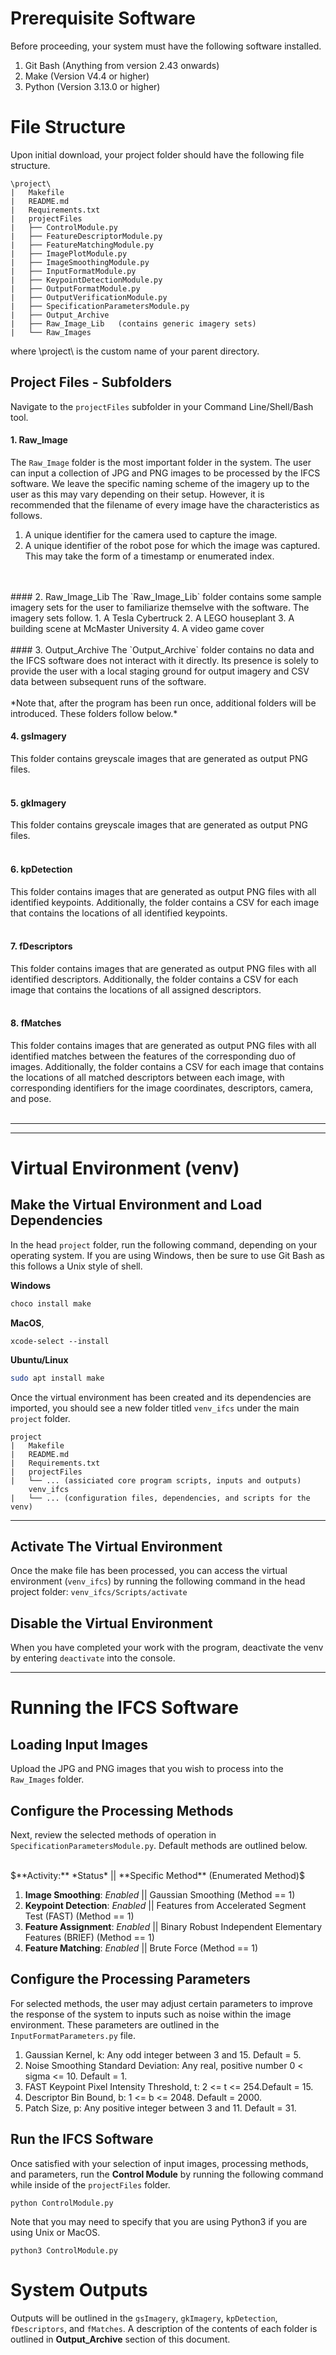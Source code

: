 # Prerequisite Software
Before proceeding, your system must have the following software installed.
1. Git Bash (Anything from version 2.43 onwards)
2. Make (Version V4.4 or higher)
3. Python (Version 3.13.0 or higher)


# File Structure
Upon initial download, your project folder should have the following file structure.
```
\project\
|   Makefile
|   README.md
|   Requirements.txt
|   projectFiles
|   ├── ControlModule.py
|   ├── FeatureDescriptorModule.py 
|   ├── FeatureMatchingModule.py 
|   ├── ImagePlotModule.py 
|   ├── ImageSmoothingModule.py 
|   ├── InputFormatModule.py 
|   ├── KeypointDetectionModule.py 
|   ├── OutputFormatModule.py 
|   ├── OutputVerificationModule.py 
|   ├── SpecificationParametersModule.py 
|   ├── Output_Archive
|   ├── Raw_Image_Lib   (contains generic imagery sets)
|   └── Raw_Images  
```
where \project\ is the custom name of your parent directory.


## Project Files - Subfolders
Navigate to the `projectFiles` subfolder in your Command Line/Shell/Bash tool. 

#### 1. Raw_Image
The `Raw_Image` folder is the most important folder in the system. The user can input a collection of JPG and PNG images to be processed by the IFCS software. We leave the specific naming scheme of the imagery up to the user as this may vary depending on their setup. However, it is recommended that the filename of every image have the characteristics as follows.
1. A unique identifier for the camera used to capture the image.
2. A unique identifier of the robot pose for which the image was captured. This may take the form of a timestamp or enumerated index. 
<br>
<br>
#### 2. Raw_Image_Lib
The `Raw_Image_Lib` folder contains some sample imagery sets for the user to familiarize themselve with the software. The imagery sets follow.
1. A Tesla Cybertruck
2. A LEGO houseplant
3. A building scene at McMaster University
4. A video game cover
<br>
<br>
#### 3. Output_Archive
The `Output_Archive` folder contains no data and the IFCS software does not interact with it directly. Its presence is solely to provide the user with a local staging ground for output imagery and CSV data between subsequent runs of the software.
<br>
<br>
*Note that, after the program has been run once, additional folders will be introduced. These folders follow below.*

#### 4. gsImagery
This folder contains greyscale images that are generated as output PNG files.
<br>
<br>

#### 5. gkImagery
This folder contains greyscale images that are generated as output PNG files.
<br>
<br>

#### 6. kpDetection
This folder contains images that are generated as output PNG files with all identified keypoints. Additionally, the folder contains a CSV for each image that contains the locations of all identified keypoints.
<br>
<br>

#### 7. fDescriptors
This folder contains images that are generated as output PNG files with all identified descriptors. Additionally, the folder contains a CSV for each image that contains the locations of all assigned descriptors.
<br>
<br>

#### 8. fMatches
This folder contains images that are generated as output PNG files with all identified matches between the features of the corresponding duo of images. Additionally, the folder contains a CSV for each image that contains the locations of all matched descriptors between each image, with corresponding identifiers for the image coordinates, descriptors, camera, and pose.
<br>
<br>

-----------------------
-----------------------
# Virtual Environment (venv)
## Make the Virtual Environment and Load Dependencies
In the head `project` folder, run the following command, depending on your operating system. If you are using Windows, then be sure to use Git Bash as this follows a Unix style of shell.

**Windows**
```bash
choco install make
```

**MacOS**,
```shell 
xcode-select --install
```
**Ubuntu/Linux**
```bash
sudo apt install make
```

Once the virtual environment has been created and its dependencies are imported, you should see a new folder titled `venv_ifcs` under the main `project` folder.
```
project
|   Makefile
|   README.md
|   Requirements.txt
|   projectFiles
|   └── ... (assiciated core program scripts, inputs and outputs)
    venv_ifcs
|   └── ... (configuration files, dependencies, and scripts for the venv)
```

-----------------------
## Activate The Virtual Environment
Once the make file has been processed, you can access the virtual environment (`venv_ifcs`) by running the following command in the head project folder: 
`venv_ifcs/Scripts/activate`


## Disable the Virtual Environment
When you have completed your work with the program, deactivate the venv by entering `deactivate` into the console.

-----------------------
# Running the IFCS Software
## Loading Input Images
Upload the JPG and PNG images that you wish to process into the `Raw_Images` folder. 



## Configure the Processing Methods
Next, review the selected methods of operation in 
`SpecificationParametersModule.py`. Default methods are outlined below.

<br>
$**Activity:** *Status* || **Specific Method** (Enumerated Method)$


1. **Image Smoothing**: *Enabled* || Gaussian Smoothing (Method == 1)
2. **Keypoint Detection**: *Enabled* || Features from Accelerated Segment Test (FAST) (Method == 1)
3. **Feature Assignment**: *Enabled* || Binary Robust Independent Elementary Features (BRIEF) (Method == 1)
4. **Feature Matching**: *Enabled* || Brute Force (Method == 1)

## Configure the Processing Parameters
For selected methods, the user may adjust certain parameters to improve the response of the system to inputs such as noise within the image environment. These parameters are outlined in the `InputFormatParameters.py` file.

1. Gaussian Kernel, k: Any odd integer between 3 and 15. Default = 5.
2. Noise Smoothing Standard Deviation: Any real, positive number 0 < sigma <= 10. Default = 1.
3. FAST Keypoint Pixel Intensity Threshold, t: 2 <= t <= 254.Default = 15.
4. Descriptor Bin Bound, b: 1 <= b <= 2048. Default = 2000.
5. Patch Size, p: Any positive integer between 3 and 11. Default = 31. 

## Run the IFCS Software
Once satisfied with your selection of input images, processing methods, and parameters,  run the **Control Module** by running the following command while inside of the `projectFiles` folder. 

`python ControlModule.py` 

Note that you may need to specify that you are using Python3 if you are using Unix or MacOS.

`python3 ControlModule.py` 

# System Outputs
Outputs will be outlined in the `gsImagery`, `gkImagery`, `kpDetection`, `fDescriptors`, and `fMatches`. A description of the contents of each folder is outlined in **Output_Archive** section of this document.




